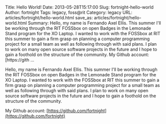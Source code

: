 Title: Hello World!
Date: 2013-05-28T15:17:00
Slug: fortnight-hello-world
Author: fortnight
Tags: legacy, foss@rit
Category: legacy
URL: articles/fortnight/hello-world.html
save_as: articles/fortnight/hello-world.html
Summary: Hello, my name is Fernando Axel Ellis. This summer I'll be working through the RIT FOSSbox on open Badges in the Lemonade Stand program for the XO Laptop. I wanted to work with the FOSSbox at RIT this summer to gain a firm grasp on planning a computer programming project for a small team as well as following through with said plans. I plan to work on many open source software projects in the future and I hope to gain a foothold on the structure of the community.  My Github account: [https://gith ... 

Hello, my name is Fernando Axel Ellis. This summer I'll be working through the
RIT FOSSbox on open Badges in the Lemonade Stand program for the XO Laptop. I
wanted to work with the FOSSbox at RIT this summer to gain a firm grasp on
planning a computer programming project for a small team as well as following
through with said plans. I plan to work on many open source software projects
in the future and I hope to gain a foothold on the structure of the community.

My Github account:
[https://github.com/fortnight](https://github.com/fortnight)

